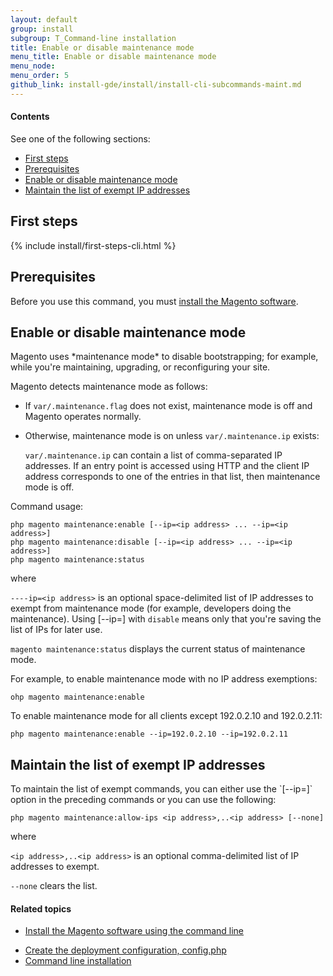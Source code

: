 ```yaml
---
layout: default
group: install 
subgroup: T_Command-line installation
title: Enable or disable maintenance mode
menu_title: Enable or disable maintenance mode
menu_node: 
menu_order: 5
github_link: install-gde/install/install-cli-subcommands-maint.md
---
```


  
<h4>Contents</h4>

See one of the following sections:

*	<a href="#instgde-install-cli-first">First steps</a>
*	<a href="#instgde-cli-subcommands-maint-prereq">Prerequisites</a>
*	<a href="#instgde-cli-maint">Enable or disable maintenance mode</a>
*	<a href="#instgde-cli-maint-exempt">Maintain the list of exempt IP addresses</a>


<h2 id="instgde-cli-before">First steps</h2>
{% include install/first-steps-cli.html %}

<h2 id="instgde-cli-subcommands-maint-prereq">Prerequisites</h2>
Before you use this command, you must <a href="{{ site.gdeurl }}install-gde/install/install-cli-install.html">install the Magento software</a>.

<h2 id="instgde-cli-maint">Enable or disable maintenance mode</h2>
Magento uses *maintenance mode* to disable bootstrapping; for example, while you're maintaining, upgrading, or reconfiguring your site. 

Magento detects maintenance mode as follows:

*	If `var/.maintenance.flag` does not exist, maintenance mode is off and Magento operates normally.
*	Otherwise, maintenance mode is on unless `var/.maintenance.ip` exists:

	`var/.maintenance.ip` can contain a list of comma-separated IP addresses. If an entry point is accessed using HTTP and the client IP address corresponds to one of the entries in that list, then maintenance mode is off.

Command usage:

	php magento maintenance:enable [--ip=<ip address> ... --ip=<ip address>]
	php magento maintenance:disable [--ip=<ip address> ... --ip=<ip address>]
	php magento maintenance:status

where

`----ip=<ip address>` is an optional space-delimited list of IP addresses to exempt from maintenance mode (for example, developers doing the maintenance). Using [--ip=<ip address>] with `disable` means only that you're saving the list of IPs for later use.

`magento maintenance:status` displays the current status of maintenance mode.

For example, to enable maintenance mode with no IP address exemptions:

	ohp magento maintenance:enable

To enable maintenance mode for all clients except 192.0.2.10 and 192.0.2.11:

	php magento maintenance:enable --ip=192.0.2.10 --ip=192.0.2.11


<h2 id="instgde-cli-maint-exempt">Maintain the list of exempt IP addresses</h2>
To maintain the list of exempt commands, you can either use the `[--ip=<ip list>]` option in the preceding commands or you can use the following:

	php magento maintenance:allow-ips <ip address>,..<ip address> [--none]

where 

`<ip address>,..<ip address>` is an optional comma-delimited list of IP addresses to exempt. 

`--none` clears the list.


#### Related topics

*	<a href="{{ site.gdeurl }}install-gde/install/install-cli-install.html">Install the Magento software using the command line</a>

<!-- *	<a href="{{ site.gdeurl }}install-gde/install/install-cli-subcommands-enable.html">Enable and disable modules</a>
 -->
*	<a href="{{ site.gdeurl }}install-gde/install/install-cli-subcommands-deployment.html">Create the deployment configuration, config.php</a>
*	<a href="{{ site.gdeurl }}install-gde/install/install-cli.html">Command line installation</a>